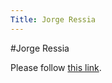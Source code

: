 ```yaml
---
Title: Jorge Ressia
---
```

#Jorge Ressia
<head><meta http-equiv="refresh" content="1; url=http://www.jorgeressia.com" /></head><body><p>Please follow <a href="http://www.jorgeressia.com">this link</a>.</p></body>
